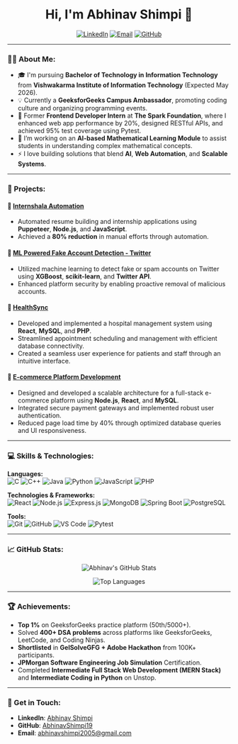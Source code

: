 <h1 align="center">Hi, I'm Abhinav Shimpi 👋</h1>

<p align="center">
  <a href="https://www.linkedin.com/in/abhinav-shimpi-392616258/"><img alt="LinkedIn" title="LinkedIn" src="https://img.shields.io/badge/LinkedIn-Abhinav_Shimpi-blue?style=flat-square&logo=linkedin"></a>
  <a href="mailto:abhinavshimpi2005@gmail.com"><img alt="Email" title="Email" src="https://img.shields.io/badge/Email-abhinavshimpi2005@gmail.com-red?style=flat-square&logo=gmail"></a>
  <a href="https://github.com/AbhinavShimpi19"><img alt="GitHub" title="GitHub" src="https://img.shields.io/badge/GitHub-AbhinavShimpi19-lightgrey?style=flat-square&logo=github"></a>
</p>

---

### 👨‍💻 About Me:
- 🎓 I'm pursuing **Bachelor of Technology in Information Technology** from **Vishwakarma Institute of Information Technology** (Expected May 2026).
- 💡 Currently a **GeeksforGeeks Campus Ambassador**, promoting coding culture and organizing programming events.
- 💼 Former **Frontend Developer Intern** at **The Spark Foundation**, where I enhanced web app performance by 20%, designed RESTful APIs, and achieved 95% test coverage using Pytest.
- 🔭 I’m working on an **AI-based Mathematical Learning Module** to assist students in understanding complex mathematical concepts.
- ⚡ I love building solutions that blend **AI**, **Web Automation**, and **Scalable Systems**.

---

### 🚀 Projects:

#### 💼 **[Internshala Automation](https://github.com/AbhinavShimpi19/Intershala-Automation)**
- Automated resume building and internship applications using **Puppeteer**, **Node.js**, and **JavaScript**.
- Achieved a **80% reduction** in manual efforts through automation.

#### 🧬 **[ML Powered Fake Account Detection - Twitter](https://github.com/AbhinavShimpi19/ML-Powered--Fake-Account-Detection-for-Twitter)**
- Utilized machine learning to detect fake or spam accounts on Twitter using **XGBoost**, **scikit-learn**, and **Twitter API**.
- Enhanced platform security by enabling proactive removal of malicious accounts.

#### 🚀 **[HealthSync](https://github.com/AbhinavShimpi19/Hospital-Management-System)**
- Developed and implemented a hospital management system using **React**, **MySQL**, and **PHP**.
- Streamlined appointment scheduling and management with efficient database connectivity.
- Created a seamless user experience for patients and staff through an intuitive interface.

#### 💼 **[E-commerce Platform Development](#)**
- Designed and developed a scalable architecture for a full-stack e-commerce platform using **Node.js**, **React**, and **MySQL**.
- Integrated secure payment gateways and implemented robust user authentication.
- Reduced page load time by 40% through optimized database queries and UI responsiveness.

---

### 💻 Skills & Technologies:

**Languages:**  
![C](https://img.shields.io/badge/C-%2300599C.svg?style=flat&logo=c&logoColor=white) ![C++](https://img.shields.io/badge/C++-%2300599C.svg?style=flat&logo=c%2B%2B&logoColor=white) ![Java](https://img.shields.io/badge/Java-%23ED8B00.svg?style=flat&logo=java&logoColor=white) ![Python](https://img.shields.io/badge/Python-%2314354C.svg?style=flat&logo=python&logoColor=white) ![JavaScript](https://img.shields.io/badge/JavaScript-%23323330.svg?style=flat&logo=javascript&logoColor=%23F7DF1E) ![PHP](https://img.shields.io/badge/PHP-%23777BB4.svg?style=flat&logo=php&logoColor=white)

**Technologies & Frameworks:**  
![React](https://img.shields.io/badge/React-%2320232a.svg?style=flat&logo=react&logoColor=%2361DAFB) ![Node.js](https://img.shields.io/badge/Node.js-%2343853D.svg?style=flat&logo=node.js&logoColor=white) ![Express.js](https://img.shields.io/badge/Express.js-%23404d59.svg?style=flat&logo=express&logoColor=%2361DAFB) ![MongoDB](https://img.shields.io/badge/MongoDB-%2347A248.svg?style=flat&logo=mongodb&logoColor=white) ![Spring Boot](https://img.shields.io/badge/Spring%20Boot-%236DB33F.svg?style=flat&logo=spring&logoColor=white) ![PostgreSQL](https://img.shields.io/badge/PostgreSQL-%23336791.svg?style=flat&logo=postgresql&logoColor=white)

**Tools:**  
![Git](https://img.shields.io/badge/Git-%23F05033.svg?style=flat&logo=git&logoColor=white) ![GitHub](https://img.shields.io/badge/GitHub-%23181717.svg?style=flat&logo=github&logoColor=white) ![VS Code](https://img.shields.io/badge/VS%20Code-%23007ACC.svg?style=flat&logo=visual-studio-code&logoColor=white) ![Pytest](https://img.shields.io/badge/Pytest-%23005FCC.svg?style=flat&logo=python&logoColor=white)

---

### 📈 GitHub Stats:

<p align="center">
  <img src="https://github-readme-stats.vercel.app/api?username=AbhinavShimpi19&show_icons=true&theme=radical" alt="Abhinav's GitHub Stats" />
</p>

<p align="center">
  <img src="https://github-readme-stats.vercel.app/api/top-langs/?username=AbhinavShimpi19&layout=compact&theme=radical" alt="Top Languages" />
</p>

---

### 🏆 Achievements:
- **Top 1%** on GeeksforGeeks practice platform (50th/5000+).
- Solved **400+ DSA problems** across platforms like GeeksforGeeks, LeetCode, and Coding Ninjas.
- **Shortlisted** in **GelSolveGFG + Adobe Hackathon** from 100K+ participants.
- **JPMorgan Software Engineering Job Simulation** Certification.
- Completed **Intermediate Full Stack Web Development (MERN Stack)** and **Intermediate Coding in Python** on Unstop.

---

### 📢 Get in Touch:
- **LinkedIn**: [Abhinav Shimpi](https://www.linkedin.com/in/abhinav-shimpi-392616258/)
- **GitHub**: [AbhinavShimpi19](https://github.com/AbhinavShimpi19)
- **Email**: [abhinavshimpi2005@gmail.com](mailto:abhinavshimpi2005@gmail.com)
